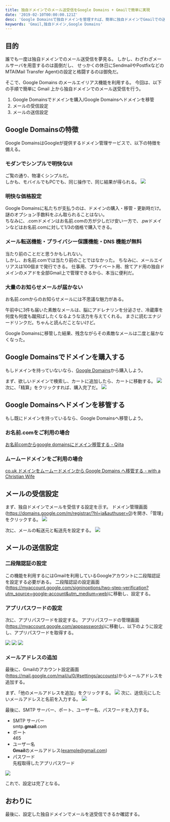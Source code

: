 ```yaml
---
title: 独自ドメインでのメール送受信をGoogle Domains + Gmailで簡単に実現
date: '2019-02-10T00:00:00.121Z'
desc: 'Google Domainsで独自ドメインを管理すれば、簡単に独自ドメインでGmailでの送受信が行える'
keywords: 'Gmail,独自ドメイン,Google Domains'
---
```


## 目的

誰でも一度は独自ドメインでのメール送受信を夢見る。
しかし、わざわざメールサーバを用意するのは面倒だし、
せっかくの休日にSendmailやPostfixなどのMTA(Mail Transfer Agent)の設定と格闘するのは御免だ。

そこで、Google Domains のメールエイリアス機能を利用する。
今回は、以下の手順で簡単に Gmail 上から独自ドメインでのメール送受信を行う。

1. Google Domainsでドメインを購入/Google Domainsへドメインを移管
2. メールの受信設定
3. メールの送信設定

## Google Domainsの特徴

Google DomainsはGoogleが提供するドメイン管理サービスで、以下の特徴を備える。

### モダンでシンプルで明快なUI

ご覧の通り、物凄くシンプルだ。   
しかも、モバイルでもPCでも、同じ操作で、同じ結果が得られる。
![](/assets/posts/g-mail-by-your-own-domain-with-google-domains/2019-02-10-12-40-11.png)

### 明快な価格設定

Google Domainsに私たちが支払うのは、ドメインの購入・移管・更新時だけ。  
謎のオプション手数料をぶん取られることはない。  
ちなみに、.comドメインはお名前.comの方が少しだけ安い一方で、.pwドメインなどはお名前.comに対して1/3の価格で購入できる。   

### メール転送機能・プライバシー保護機能・DNS 機能が無料

当たり前のことだと思うかもしれない。  
しかし、お名前.comでは当たり前のことではなかった。
ちなみに、メールエイリアスは100個まで発行できる。
仕事用、プライベート用、捨てアド用の独自ドメインのメアドを全部Gmail上で管理できるから、本当に便利だ。

### 大量のお知らせメールが届かない

お名前.comからのお知らせメールには不思議な魅力がある。

午前中に3件も届いた素敵なメールは、脳にアドレナリンを分泌させ、冷蔵庫を何度も何度も蹴飛ばしたくなるような活力を与えてくれる。
まさに読むエナジードリンクだ。ちゃんと読んだことないけど。

Google Domainsに移管した結果、残念ながらその素敵なメールは二度と届かなくなった。

## Google Domainsでドメインを購入する

もしドメインを持っていないなら、[Google Domains](https://domains.google.com/m/registrar/search?hl=ja&authuser=0)から購入しよう。

まず、欲しいドメインで検索し、カートに追加したら、カートに移動する。
![](/assets/posts/g-mail-by-your-own-domain-with-google-domains/2019-02-10-13-00-15.png)
次に、「精算」をクリックすれば、購入完了だ。
![](/assets/posts/g-mail-by-your-own-domain-with-google-domains/2019-02-10-13-02-09.png)

## Google Domainsへドメインを移管する

もし既にドメインを持っているなら、Google Domainsへ移管しよう。

### お名前.comをご利用の場合

[お名前comからgoogle domainsにドメイン移管する - Qiita](https://qiita.com/fnifni/items/0daca17e0750659f2866)

### ムームードメインをご利用の場合

[co.uk ドメインをムームードメインから Google Domains へ移管する - with a Christian Wife](https://blog.withachristianwife.com/2018/07/29/transfering-co-uk-domain/)

## メールの受信設定
まず、独自ドメインでメールを受信する設定を示す。
ドメイン管理画面(https://domains.google.com/m/registrar/?hl=ja&authuser=0)を開き、「管理」をクリックする。
![](/assets/posts/g-mail-by-your-own-domain-with-google-domains/2019-02-10-13-15-33.png)

次に、メールの転送元と転送先を設定する。
![](/assets/posts/g-mail-by-your-own-domain-with-google-domains/2019-02-10-13-19-16.png)


## メールの送信設定
### 二段階認証の設定
この機能を利用するにはGmailを利用しているGoogleアカウントに二段階認証を設定する必要がある。
二段階認証の設定画面(https://myaccount.google.com/signinoptions/two-step-verification?utm_source=google-account&utm_medium=web)に移動し、設定する。

### アプリパスワードの設定
次に、アプリパスワードを設定する。
アプリパスワードの管理画面(https://myaccount.google.com/apppasswords)に移動し、以下のように設定し、アプリパスワードを取得する。

![](/assets/posts/g-mail-by-your-own-domain-with-google-domains/2019-02-10-13-31-19.png)
![](/assets/posts/g-mail-by-your-own-domain-with-google-domains/2019-02-10-13-35-04.png)
![](/assets/posts/g-mail-by-your-own-domain-with-google-domains/2019-02-10-13-36-25.png)

### メールアドレスの追加

最後に、Gmailのアカウント設定画面(https://mail.google.com/mail/u/0/#settings/accounts)からメールアドレスを追加する。

まず、「他のメールアドレスを追加」をクリックする。
![](/assets/posts/g-mail-by-your-own-domain-with-google-domains/2019-02-10-13-44-00.png)
次に、送信元にしたいメールアドレスと名前を入力する。
![](/assets/posts/g-mail-by-your-own-domain-with-google-domains/2019-02-10-13-47-14.png)

最後に、SMTP サーバー、ポート、ユーザー名、パスワードを入力する。
* SMTP サーバー   
smtp.**gmail**.com
* ポート   
465
* ユーザー名   
**Gmail**のメールアドレス(example@gmail.com)
* パスワード   
先程取得したアプリパスワード

![](/assets/posts/g-mail-by-your-own-domain-with-google-domains/2019-02-10-13-57-01.png)

これで、設定は完了となる。

## おわりに
最後に、設定した独自ドメインでメールを送受信できるか確認する。